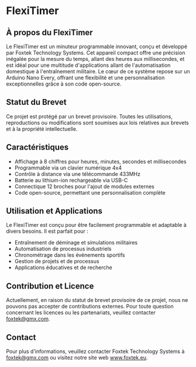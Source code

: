 # FlexiTimer

## À propos du FlexiTimer
Le FlexiTimer est un minuteur programmable innovant, conçu et développé par Foxtek Technology Systems. 
Cet appareil compact offre une précision inégalée pour la mesure du temps, allant des heures aux millisecondes, 
et est idéal pour une multitude d'applications allant de l'automatisation domestique à l'entraînement militaire. 
Le cœur de ce système repose sur un Arduino Nano Every, offrant une flexibilité et une personnalisation exceptionnelles grâce à son code open-source.

## Statut du Brevet
Ce projet est protégé par un brevet provisoire. Toutes les utilisations, 
reproductions ou modifications sont soumises aux lois relatives aux brevets et à la propriété intellectuelle.

## Caractéristiques
- Affichage à 8 chiffres pour heures, minutes, secondes et millisecondes
- Programmable via un clavier numérique 4x4
- Contrôle à distance via une télécommande 433MHz
- Batterie au lithium-ion rechargeable via USB-C
- Connectique 12 broches pour l'ajout de modules externes
- Code open-source, permettant une personnalisation complète

## Utilisation et Applications
Le FlexiTimer est conçu pour être facilement programmable et adaptable à divers besoins. Il est parfait pour :
- Entraînement de déminage et simulations militaires
- Automatisation de processus industriels
- Chronométrage dans les événements sportifs
- Gestion de projets et de processus
- Applications éducatives et de recherche

## Contribution et Licence
Actuellement, en raison du statut de brevet provisoire de ce projet, nous ne pouvons pas accepter de contributions externes. 
Pour toute question concernant les licences ou les partenariats, veuillez contacter foxtek@gmx.com.

## Contact
Pour plus d'informations, veuillez contacter Foxtek Technology Systems à foxtek@gmx.com ou visitez notre site web www.foxtek.eu.
